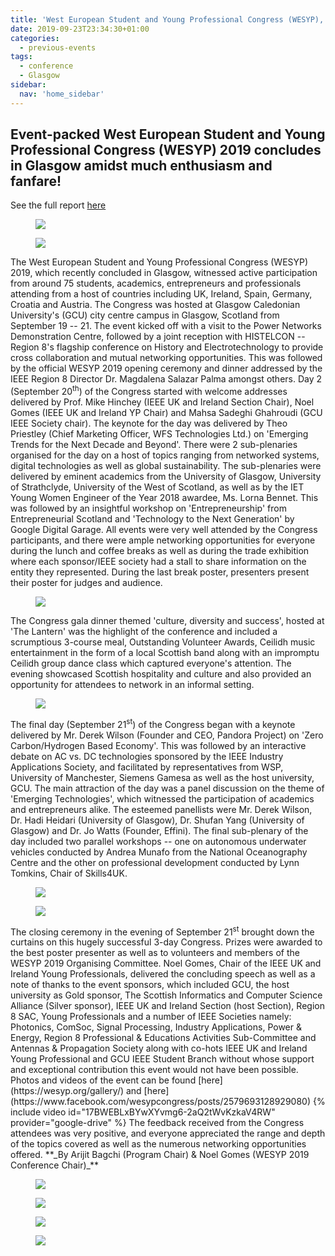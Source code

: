 ```yaml
---
title: 'West European Student and Young Professional Congress (WESYP), Glasgow – September 2019'
date: 2019-09-23T23:34:30+01:00
categories:
  - previous-events
tags:
  - conference
  - Glasgow
sidebar:
  nav: 'home_sidebar'
---
```


## Event-packed West European Student and Young Professional Congress (WESYP) 2019 concludes in Glasgow amidst much enthusiasm and fanfare!

See the full report [here](https://ieeeukiyp.org/wesyp19/home/)

<figure>
	<img src="/assets/images/wesp/report/image1.png">
</figure>
<figure>
	<img src="/assets/images/wesp/report/image2.jpg">
</figure>

The West European Student and Young Professional Congress (WESYP) 2019,
which recently concluded in Glasgow, witnessed active participation from
around 75 students, academics, entrepreneurs and professionals attending
from a host of countries including UK, Ireland, Spain, Germany, Croatia
and Austria. The Congress was hosted at Glasgow Caledonian University's
(GCU) city centre campus in Glasgow, Scotland from September 19 -- 21.
The event kicked off with a visit to the Power Networks Demonstration
Centre, followed by a joint reception with HISTELCON -- Region 8's
flagship conference on History and Electrotechnology to provide cross
collaboration and mutual networking opportunities. This was followed by
the official WESYP 2019 opening ceremony and dinner addressed by the
IEEE Region 8 Director Dr. Magdalena Salazar Palma amongst others.
Day 2 (September 20<sup>th</sup>) of the Congress started with welcome addresses
delivered by Prof. Mike Hinchey (IEEE UK and Ireland Section Chair),
Noel Gomes (IEEE UK and Ireland YP Chair) and Mahsa Sadeghi Ghahroudi
(GCU IEEE Society chair). The keynote for the day was delivered by Theo
Priestley (Chief Marketing Officer, WFS Technologies Ltd.) on 'Emerging
Trends for the Next Decade and Beyond'. There were 2 sub-plenaries
organised for the day on a host of topics ranging from networked
systems, digital technologies as well as global sustainability. The
sub-plenaries were delivered by eminent academics from the University of
Glasgow, University of Strathclyde, University of the West of Scotland,
as well as by the IET Young Women Engineer of the Year 2018 awardee, Ms.
Lorna Bennet. This was followed by an insightful workshop on
'Entrepreneurship' from Entrepreneurial Scotland and 'Technology to the
Next Generation' by Google Digital Garage. All events were very well
attended by the Congress participants, and there were ample networking
opportunities for everyone during the lunch and coffee breaks as well as
during the trade exhibition where each sponsor/IEEE society had a stall
to share information on the entity they represented. During the last
break poster, presenters present their poster for judges and audience.

<figure>
	<img src="/assets/images/wesp/report/image3.jpg">
</figure>
The Congress gala dinner themed 'culture, diversity and success', hosted
at 'The Lantern' was the highlight of the conference and included a
scrumptious 3-course meal, Outstanding Volunteer Awards, Ceilidh music
entertainment in the form of a local Scottish band along with an
impromptu Ceilidh group dance class which captured everyone's attention.
The evening showcased Scottish hospitality and culture and also provided
an opportunity for attendees to network in an informal setting.
<figure>
	<img src="/assets/images/wesp/report/image4.jpg">
</figure>
The final day (September 21<sup>st</sup>) of the Congress began with a keynote
delivered by Mr. Derek Wilson (Founder and CEO, Pandora Project) on
'Zero Carbon/Hydrogen Based Economy'. This was followed by an
interactive debate on AC vs. DC technologies sponsored by the IEEE
Industry Applications Society, and facilitated by representatives from
WSP, University of Manchester, Siemens Gamesa as well as the host
university, GCU. The main attraction of the day was a panel discussion
on the theme of 'Emerging Technologies', which witnessed the
participation of academics and entrepreneurs alike. The esteemed
panellists were Mr. Derek Wilson, Dr. Hadi Heidari (University of
Glasgow), Dr. Shufan Yang (University of Glasgow) and Dr. Jo Watts
(Founder, Effini). The final sub-plenary of the day included two
parallel workshops -- one on autonomous underwater vehicles conducted by
Andrea Munafo from the National Oceanography Centre and the other on
professional development conducted by Lynn Tomkins, Chair of Skills4UK.
<figure>
	<img src="/assets/images/wesp/report/image5.jpg">
</figure>
<figure>
	<img src="/assets/images/wesp/report/image6.jpg">
</figure>
The closing ceremony in the evening of September 21<sup>st</sup> brought down
the curtains on this hugely successful 3-day Congress. Prizes were awarded to
the best poster presenter as well as to volunteers and members of the WESYP
2019 Organising Committee. Noel Gomes, Chair of the IEEE UK and Ireland Young
Professionals, delivered the concluding speech as well as a note of thanks to
the event sponsors, which included GCU, the host university as Gold sponsor,
The Scottish Informatics and Computer Science Alliance (Silver sponsor), IEEE
UK and Ireland Section (host Section), Region 8 SAC, Young Professionals and
a number of IEEE Societies namely: Photonics, ComSoc, Signal Processing,
Industry Applications, Power & Energy, Region 8 Professional & Educations
Activities Sub-Committee and Antennas & Propagation Society along with
co-hots IEEE UK and Ireland Young Professional and GCU IEEE Student Branch
without whose support and exceptional contribution this event would not have
been possible.
Photos and videos of the event can be found
[here](https://wesyp.org/gallery/) and
[here](https://www.facebook.com/wesypcongress/posts/2579693128929080)
{% include video id="17BWEBLxBYwXYvmg6-2aQ2tWvKzkaV4RW" provider="google-drive" %}
The feedback received from the Congress attendees was very positive, and
everyone appreciated the range and depth of the topics covered as well
as the numerous networking opportunities offered.
**_By Arijit Bagchi (Program Chair) & Noel Gomes (WESYP 2019 Conference
Chair)_**
<figure>
	<img src="/assets/images/wesp/report/image7.jpg">
</figure>
<figure>
	<img src="/assets/images/wesp/report/image8.jpg">
</figure>
<figure>
	<img src="/assets/images/wesp/report/image9.jpg">
</figure>
<figure>
	<img src="/assets/images/wesp/report/image10.jpg">
</figure>
